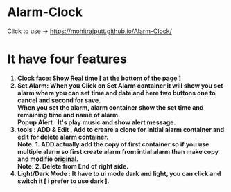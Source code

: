 # Alarm-Clock
Click to use -> https://mohitrajputt.github.io/Alarm-Clock/  <br>

# It have four features <br>
1. <b> Clock face: <b/> Show Real time [ at the bottom of the page ] <br>
2. <b> Set Alarm: <b/> When you Click on Set Alarm container it will show you set alarm where you can set time and date and here two buttons one to cancel and second for save. <br>
When you set the alarm, alarm container show the set time and remaining time  and name of alarm. <br>
<b> Popup Alert : <b/> It's play music and show alert message. <br>
3. <b> tools : </b> ADD & Edit , Add to creare a clone for initial alarm container and edit for delete alarm container. <br>
Note: 1. ADD actually add the copy of first container so if you use multiple alarm so first create alarm from intial alarm than make copy and modifie original. <br>
Note: 2. Delete from End of right side. <br>
4. <b> Light/Dark Mode : <b/> It have to ui mode dark and light, you can click and switch it [ i prefer to use dark ].  
